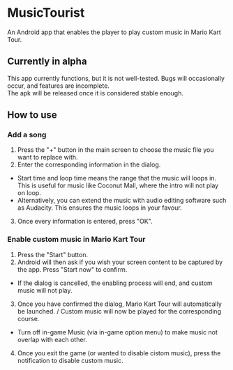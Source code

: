 # MusicTourist
An Android app that enables the player to play custom music in Mario Kart Tour. 

## Currently in alpha
This app currently functions, but it is not well-tested. Bugs will occasionally occur,
and features are incomplete. \
The apk will be released once it is considered stable enough.

## How to use
### Add a song
1. Press the "+" button in the main screen to choose the music file you want to replace with.
2. Enter the corresponding information in the dialog.
- Start time and loop time means the range that the music will loops in.
This is useful for music like Coconut Mall, where the intro will not play on loop.
- Alternatively, you can extend the music with audio editing software such as Audacity. This ensures the music loops in your favour.
3. Once every information is entered, press "OK".
### Enable custom music in Mario Kart Tour
1. Press the "Start" button.
2. Android will then ask if you wish your screen content to be captured by the app. 
Press "Start now" to confirm.
- If the dialog is cancelled, the enabling process will end, and custom music will not play.
3. Once you have confirmed the dialog, Mario Kart Tour will automatically be launched. /
Custom music will now be played for the corresponding course.
- Turn off in-game Music (via in-game option menu) to make music not overlap with each other.
4. Once you exit the game (or wanted to disable cistom music), press the notification to disable custom music.
